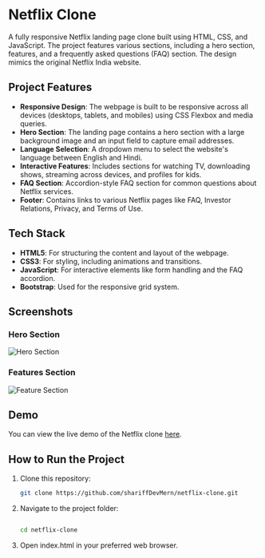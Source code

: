 # Netflix Clone

A fully responsive Netflix landing page clone built using HTML, CSS, and JavaScript. The project features various sections, including a hero section, features, and a frequently asked questions (FAQ) section. The design mimics the original Netflix India website.

## Project Features

- **Responsive Design**: The webpage is built to be responsive across all devices (desktops, tablets, and mobiles) using CSS Flexbox and media queries.
- **Hero Section**: The landing page contains a hero section with a large background image and an input field to capture email addresses.
- **Language Selection**: A dropdown menu to select the website's language between English and Hindi.
- **Interactive Features**: Includes sections for watching TV, downloading shows, streaming across devices, and profiles for kids.
- **FAQ Section**: Accordion-style FAQ section for common questions about Netflix services.
- **Footer**: Contains links to various Netflix pages like FAQ, Investor Relations, Privacy, and Terms of Use.

## Tech Stack

- **HTML5**: For structuring the content and layout of the webpage.
- **CSS3**: For styling, including animations and transitions.
- **JavaScript**: For interactive elements like form handling and the FAQ accordion.
- **Bootstrap**: Used for the responsive grid system.

## Screenshots

### Hero Section
![Hero Section](https://assets.nflxext.com/ffe/siteui/vlv3/9c5457b8-9ab0-4a04-9fc1-e608d5670f1a/710d74e0-7158-408e-8d9b-23c219dee5df/IN-en-20210719-popsignuptwoweeks-perspective_alpha_website_small.jpg)

### Features Section
![Feature Section](https://i.ibb.co/vcm2Qcq/enjoy-video-gif.gif)

## Demo

You can view the live demo of the Netflix clone [here](https://your-netflix-clone-link.com).

## How to Run the Project

1. Clone this repository:
   ```bash
   git clone https://github.com/shariffDevMern/netflix-clone.git
2. Navigate to the project folder:
   ```bash

   cd netflix-clone
3. Open index.html in your preferred web browser.
